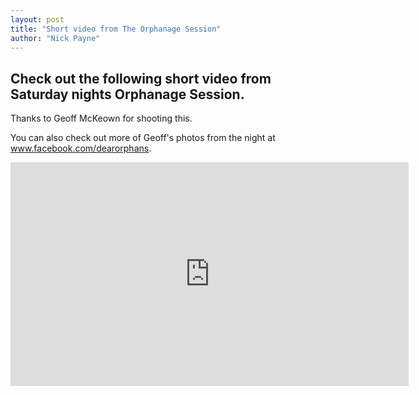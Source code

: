 ```yaml
---
layout: post
title: "Short video from The Orphanage Session"
author: "Nick Payne"
---
```


## Check out the following short video from Saturday nights Orphanage Session.

<p>Thanks to Geoff McKeown for shooting this.</p>
<p>You can also check out more of Geoff's photos from the night at <a class="external" href="http://www.facebook.com/dearorphans">www.facebook.com/dearorphans</a>.</p>

<div class="flex-video">
  <iframe width="637" height="358" src="https://www.youtube.com/embed/_G2dr3kc46c" frameborder="0" allowfullscreen></iframe>
</div>